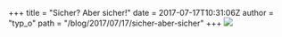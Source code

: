 +++
title = "Sicher? Aber sicher!"
date = 2017-07-17T10:31:06Z
author = "typ_o"
path = "/blog/2017/07/17/sicher-aber-sicher"
+++
[![](/media/IMG_2372.serendipityThumb.JPG)](/media/IMG_2372.JPG)
